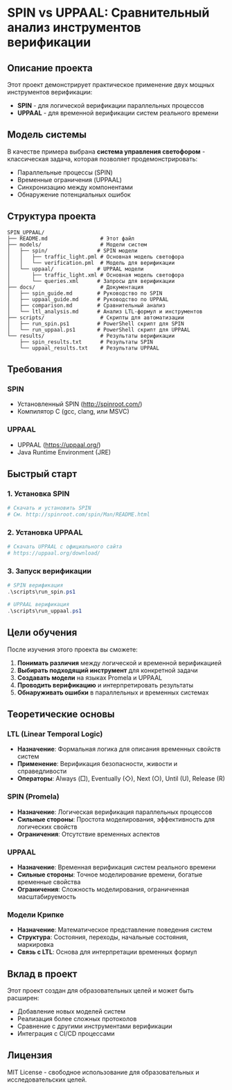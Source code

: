# SPIN vs UPPAAL: Сравнительный анализ инструментов верификации

## Описание проекта

Этот проект демонстрирует практическое применение двух мощных инструментов верификации:
- **SPIN** - для логической верификации параллельных процессов
- **UPPAAL** - для временной верификации систем реального времени

## Модель системы

В качестве примера выбрана **система управления светофором** - классическая задача, которая позволяет продемонстрировать:
- Параллельные процессы (SPIN)
- Временные ограничения (UPPAAL)
- Синхронизацию между компонентами
- Обнаружение потенциальных ошибок

## Структура проекта

```
SPIN_UPPAAL/
├── README.md                 # Этот файл
├── models/                   # Модели систем
│   ├── spin/                # SPIN модели
│   │   ├── traffic_light.pml # Основная модель светофора
│   │   └── verification.pml  # Модель для верификации
│   └── uppaal/              # UPPAAL модели
│       ├── traffic_light.xml # Основная модель светофора
│       └── queries.xml      # Запросы для верификации
├── docs/                     # Документация
│   ├── spin_guide.md        # Руководство по SPIN
│   ├── uppaal_guide.md      # Руководство по UPPAAL
│   ├── comparison.md        # Сравнительный анализ
│   └── ltl_analysis.md      # Анализ LTL-формул и инструментов
├── scripts/                  # Скрипты для автоматизации
│   ├── run_spin.ps1         # PowerShell скрипт для SPIN
│   └── run_uppaal.ps1       # PowerShell скрипт для UPPAAL
└── results/                  # Результаты верификации
    ├── spin_results.txt      # Результаты SPIN
    └── uppaal_results.txt    # Результаты UPPAAL
```

## Требования

### SPIN
- Установленный SPIN (http://spinroot.com/)
- Компилятор C (gcc, clang, или MSVC)

### UPPAAL
- UPPAAL (https://uppaal.org/)
- Java Runtime Environment (JRE)

## Быстрый старт

### 1. Установка SPIN
```powershell
# Скачать и установить SPIN
# См. http://spinroot.com/spin/Man/README.html
```

### 2. Установка UPPAAL
```powershell
# Скачать UPPAAL с официального сайта
# https://uppaal.org/download/
```

### 3. Запуск верификации
```powershell
# SPIN верификация
.\scripts\run_spin.ps1

# UPPAAL верификация
.\scripts\run_uppaal.ps1
```

## Цели обучения

После изучения этого проекта вы сможете:

1. **Понимать различия** между логической и временной верификацией
2. **Выбирать подходящий инструмент** для конкретной задачи
3. **Создавать модели** на языках Promela и UPPAAL
4. **Проводить верификацию** и интерпретировать результаты
5. **Обнаруживать ошибки** в параллельных и временных системах

## Теоретические основы

### LTL (Linear Temporal Logic)
- **Назначение**: Формальная логика для описания временных свойств систем
- **Применение**: Верификация безопасности, живости и справедливости
- **Операторы**: Always (□), Eventually (◇), Next (○), Until (U), Release (R)

### SPIN (Promela)
- **Назначение**: Логическая верификация параллельных процессов
- **Сильные стороны**: Простота моделирования, эффективность для логических свойств
- **Ограничения**: Отсутствие временных аспектов

### UPPAAL
- **Назначение**: Временная верификация систем реального времени
- **Сильные стороны**: Точное моделирование времени, богатые временные свойства
- **Ограничения**: Сложность моделирования, ограниченная масштабируемость

### Модели Крипке
- **Назначение**: Математическое представление поведения систем
- **Структура**: Состояния, переходы, начальные состояния, маркировка
- **Связь с LTL**: Основа для интерпретации временных формул

## Вклад в проект

Этот проект создан для образовательных целей и может быть расширен:
- Добавление новых моделей систем
- Реализация более сложных протоколов
- Сравнение с другими инструментами верификации
- Интеграция с CI/CD процессами

## Лицензия

MIT License - свободное использование для образовательных и исследовательских целей.

